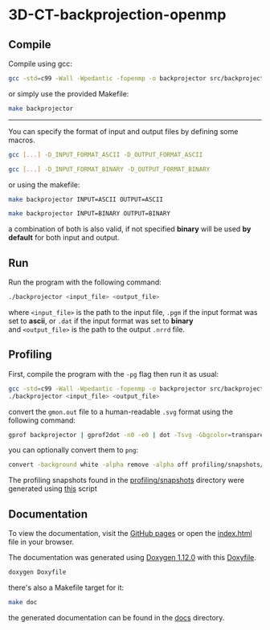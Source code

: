 # 3D-CT-backprojection-openmp

## Compile
Compile using gcc:
```bash
gcc -std=c99 -Wall -Wpedantic -fopenmp -o backprojector src/backprojector.c -lm
```
or simply use the provided Makefile:
```bash
make backprojector
```

---

You can specify the format of input and output files by defining some macros.
```bash
gcc [...] -D_INPUT_FORMAT_ASCII -D_OUTPUT_FORMAT_ASCII
```
```bash
gcc [...] -D_INPUT_FORMAT_BINARY -D_OUTPUT_FORMAT_BINARY
```
or using the makefile:
```bash
make backprojector INPUT=ASCII OUTPUT=ASCII
```
```bash
make backprojector INPUT=BINARY OUTPUT=BINARY
```
a combination of both is also valid, if not specified **binary** will be used **by default** for both input and output.


## Run
Run the program with the following command:
```bash
./backprojector <input_file> <output_file>
```
where `<input_file>` is the path to the input file,  `.pgm` if the input format was set to **ascii**, or `.dat` if the input format was set to **binary**\
and `<output_file>` is the path to the output `.nrrd` file.

<!-- TODO: Add "Visualizing" section here with instruction of software to use to view the output file -->

## Profiling
First, compile the program with the `-pg` flag then run it as usual:
```bash
gcc -std=c99 -Wall -Wpedantic -fopenmp -o backprojector src/backprojector.c -lm -pg
./backprojector <input_file> <output_file>
```
convert the `gmon.out` file to a human-readable `.svg` format using the following command:
```bash
gprof backprojector | gprof2dot -n0 -e0 | dot -Tsvg -Gbgcolor=transparent -o profiling/snapshots/"$(ls -l ./profiling/snapshots/ | wc -l) - $(date '+%Y-%m-%d %H.%M.%S')".svg
```
you can optionally convert them to `png`:
```bash
convert -background white -alpha remove -alpha off profiling/snapshots/<snapshot>.svg profiling/snapshots/<snapshot>.png
```

The profiling snapshots found in the [profiling/snapshots](profiling/snapshots) directory were generated using [this](profiling/runProfiler.sh) script

## Documentation
To view the documentation, visit the [GitHub pages](https://borgotto.github.io/3D-CT-backprojection-openmp/) or open the [index.html](docs/index.html) file in your browser.

The documentation was generated using [Doxygen 1.12.0](https://www.doxygen.nl/) with this [Doxyfile](docs/build/Doxyfile).
```bash
doxygen Doxyfile
```
there's also a Makefile target for it:
```bash
make doc
```
the generated documentation can be found in the [docs](docs) directory.
